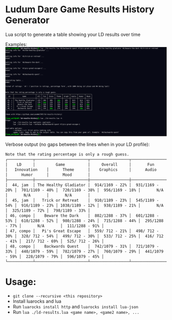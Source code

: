 # Ludum Dare Game Results History Generator
Lua script to generate a table showing your LD results over time

Examples:
![Screenshot](screenshot.png)

Verbose output (no gaps between the lines when in your LD profile):
```
Note that the rating percentage is only a rough guess.
┌───────────┬───────────────────────┬─────────────────┬─────────────────┬─────────────────┬─────────────────┬─────────────────┬─────────────────┬─────────────────┬─────────────────┐
│    LD     │         Game          │     Overall     │       Fun       │   Innovation    │      Theme      │    Graphics     │      Audio      │      Humor      │      Mood       │
├───────────┼───────────────────────┼─────────────────┼─────────────────┼─────────────────┼─────────────────┼─────────────────┼─────────────────┼─────────────────┼─────────────────┤
│  44, jam  │ The Healthy Gladiator │  914/1169 - 22% │  931/1169 - 20% │  701/1169 - 40% │  720/1169 - 38% │  956/1169 - 18% │       N/A       │       N/A       │       N/A       │
│  45, jam  │   Trick or Retreat    │  910/1189 - 23% │  545/1189 - 54% │  916/1189 - 23% │ 1038/1189 - 12% │  938/1189 - 21% │       N/A       │  325/1189 - 72% │  798/1189 - 33% │
│ 46, compo │    Beware the Dark    │  802/1288 - 37% │  601/1288 - 53% │  610/1288 - 52% │  980/1288 - 24% │  715/1288 - 44% │  295/1288 - 77% │       N/A       │  111/1288 - 91% │
│ 47, compo │   Pi's Great Escape   │  559/ 712 - 21% │  498/ 712 - 30% │  328/ 712 - 54% │  499/ 712 - 30% │  533/ 712 - 25% │  416/ 712 - 41% │  217/ 712 - 69% │  525/ 712 - 26% │
│ 48, compo │    Backwards Quest    │  742/1079 - 31% │  721/1079 - 33% │  440/1079 - 59% │  782/1079 - 27% │  760/1079 - 29% │  441/1079 - 59% │  228/1079 - 79% │  596/1079 - 45% │
└───────────┴───────────────────────┴─────────────────┴─────────────────┴─────────────────┴─────────────────┴─────────────────┴─────────────────┴─────────────────┴─────────────────┘
```

# Usage:
* `git clone --recursive <this repository>`
* Install luarocks and lua
* Run `luarocks install http` and `luarocks install lua-json`
* Run `lua ./ld-results.lua <game name>, <game2 name>, ...`
